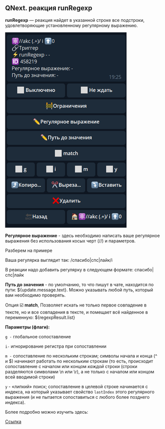 ## QNext. реакция runRegexp

**runRegexp** — реакция найдет в указанной строке все подстроки, удовлетворяющие установленному регулярному выражению.

![](./1.png)

**Регулярное выражение** - здесь необходимо написать ваше регулярное выражения без использования косых черт (//) и параметров. 

Разберем на примере

Ваша регулярка выглядит так: /спасибо|спс|лайк/i

В реакции надо добавить регулярку в следующем формате: спасибо|спс|лайк

**Путь до значения** - по умолчанию, то что пишут в чате, находится по пути: ${update.message.text}. Можно указывать любой путь, который вам необходимо проверять.

Опция ☑️ **match**, Позволяет искать не только первое совпадение в тексте, но и все совпадения в тексте, и помещает всё найденное в переменную: ${regexpResult.list}

**Параметры (флаги):**

`g -` глобальное сопоставление

`i-` игнорирование регистра при сопоставлении

`m -` сопоставление по нескольким строкам; символы начала и конца (^ и $) начинают работать по нескольким строкам (то есть, происходит сопоставление с началом или концом _каждой_ строки (строки разделяются символами \n или \r), а не только с началом или концом всей вводимой строки)

`y`  - «липкий» поиск; сопоставление в целевой строке начинается с индекса, на который указывает свойство `lastIndex` этого регулярного выражения (и не пытается сопоставиться с любого более позднего индекса).



Более подробно можно изучить здесь: 

[Ссылка](https://developer.mozilla.org/ru/docs/Web/JavaScript/Reference/Global_Objects/RegExp#parameters)





